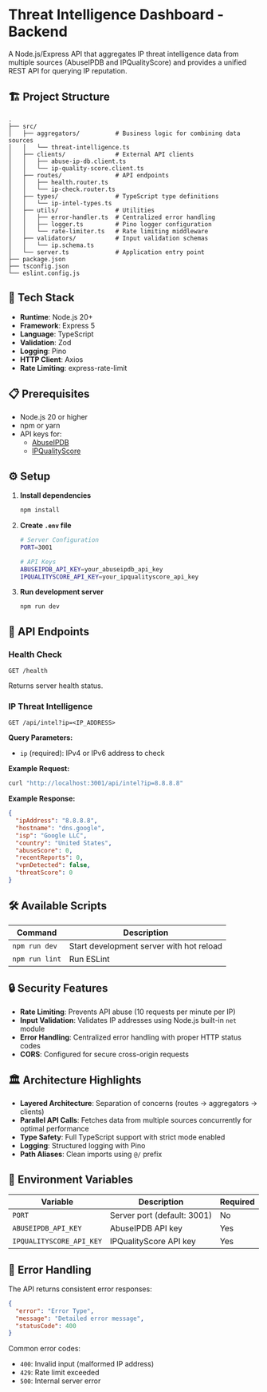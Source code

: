 # Threat Intelligence Dashboard - Backend

A Node.js/Express API that aggregates IP threat intelligence data from multiple sources (AbuseIPDB and IPQualityScore) and provides a unified REST API for querying IP reputation.

## 🏗️ Project Structure

```
.
├── src/
│   ├── aggregators/          # Business logic for combining data sources
│   │   └── threat-intelligence.ts
│   ├── clients/              # External API clients
│   │   ├── abuse-ip-db.client.ts
│   │   └── ip-quality-score.client.ts
│   ├── routes/               # API endpoints
│   │   ├── health.router.ts
│   │   └── ip-check.router.ts
│   ├── types/                # TypeScript type definitions
│   │   └── ip-intel-types.ts
│   ├── utils/                # Utilities
│   │   ├── error-handler.ts  # Centralized error handling
│   │   ├── logger.ts         # Pino logger configuration
│   │   └── rate-limiter.ts   # Rate limiting middleware
│   ├── validators/           # Input validation schemas
│   │   └── ip.schema.ts
│   └── server.ts             # Application entry point
├── package.json
├── tsconfig.json
└── eslint.config.js
```

## 🚀 Tech Stack

- **Runtime**: Node.js 20+
- **Framework**: Express 5
- **Language**: TypeScript
- **Validation**: Zod
- **Logging**: Pino
- **HTTP Client**: Axios
- **Rate Limiting**: express-rate-limit

## 📋 Prerequisites

- Node.js 20 or higher
- npm or yarn
- API keys for:
  - [AbuseIPDB](https://www.abuseipdb.com/)
  - [IPQualityScore](https://www.ipqualityscore.com/)

## ⚙️ Setup

1. **Install dependencies**
   ```bash
   npm install
   ```

2. **Create `.env` file**
   ```bash
   # Server Configuration
   PORT=3001

   # API Keys
   ABUSEIPDB_API_KEY=your_abuseipdb_api_key
   IPQUALITYSCORE_API_KEY=your_ipqualityscore_api_key
   ```

3. **Run development server**
   ```bash
   npm run dev
   ```

## 📡 API Endpoints

### Health Check
```
GET /health
```
Returns server health status.

### IP Threat Intelligence
```
GET /api/intel?ip=<IP_ADDRESS>
```

**Query Parameters:**
- `ip` (required): IPv4 or IPv6 address to check

**Example Request:**
```bash
curl "http://localhost:3001/api/intel?ip=8.8.8.8"
```

**Example Response:**
```json
{
  "ipAddress": "8.8.8.8",
  "hostname": "dns.google",
  "isp": "Google LLC",
  "country": "United States",
  "abuseScore": 0,
  "recentReports": 0,
  "vpnDetected": false,
  "threatScore": 0
}
```

## 🛠️ Available Scripts

| Command | Description |
|---------|-------------|
| `npm run dev` | Start development server with hot reload |
| `npm run lint` | Run ESLint |

## 🔒 Security Features

- **Rate Limiting**: Prevents API abuse (10 requests per minute per IP)
- **Input Validation**: Validates IP addresses using Node.js built-in `net` module
- **Error Handling**: Centralized error handling with proper HTTP status codes
- **CORS**: Configured for secure cross-origin requests

## 🏛️ Architecture Highlights

- **Layered Architecture**: Separation of concerns (routes → aggregators → clients)
- **Parallel API Calls**: Fetches data from multiple sources concurrently for optimal performance
- **Type Safety**: Full TypeScript support with strict mode enabled
- **Logging**: Structured logging with Pino
- **Path Aliases**: Clean imports using `@/` prefix

## 📝 Environment Variables

| Variable | Description | Required |
|----------|-------------|----------|
| `PORT` | Server port (default: 3001) | No |
| `ABUSEIPDB_API_KEY` | AbuseIPDB API key | Yes |
| `IPQUALITYSCORE_API_KEY` | IPQualityScore API key | Yes |

## 🧪 Error Handling

The API returns consistent error responses:

```json
{
  "error": "Error Type",
  "message": "Detailed error message",
  "statusCode": 400
}
```

Common error codes:
- `400`: Invalid input (malformed IP address)
- `429`: Rate limit exceeded
- `500`: Internal server error

